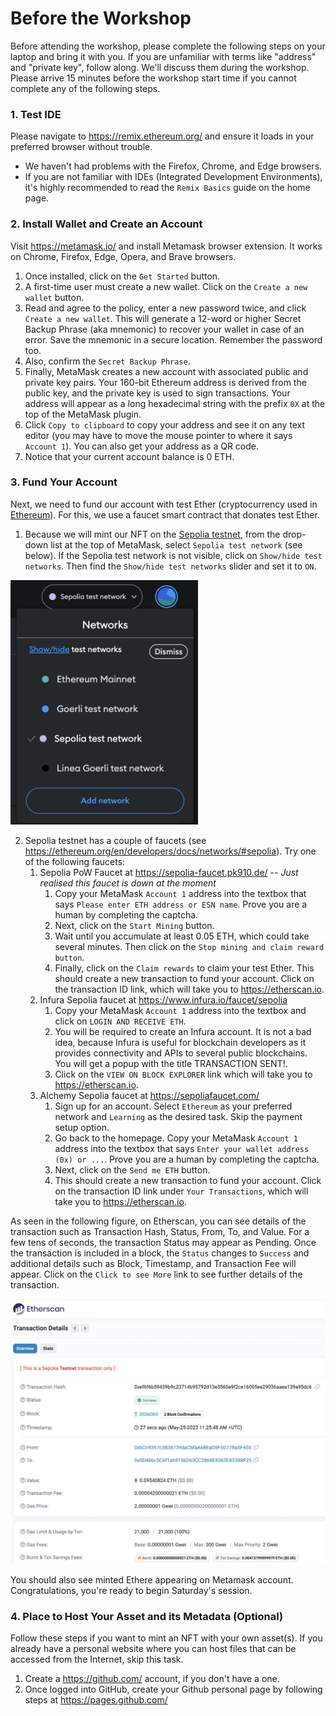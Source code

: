 # Before the Workshop

Before attending the workshop, please complete the following steps on your laptop and bring it with you. If you are unfamiliar with terms like "address" and "private key", follow along. We'll discuss them during the workshop.
Please arrive 15 minutes before the workshop start time if you cannot complete any of the following steps.

### 1. Test IDE
Please navigate to https://remix.ethereum.org/ and ensure it loads in your preferred browser without trouble.
* We haven't had problems with the Firefox, Chrome, and Edge browsers.
* If you are not familiar with IDEs (Integrated Development Environments), it's highly recommended to read the `Remix Basics` guide on the home page.

### 2. Install Wallet and Create an Account
Visit https://metamask.io/ and install Metamask browser extension. It works on Chrome, Firefox, Edge, Opera, and Brave browsers.
1. Once installed, click on the `Get Started` button.
2. A first-time user must create a new wallet. Click on the `Create a new wallet` button.
3. Read and agree to the policy, enter a new password twice, and click `Create a new wallet`. This will generate a 12-word or higher Secret Backup Phrase (aka mnemonic) to recover your wallet in case of an error. Save the mnemonic in a secure location. Remember the password too.
4. Also, confirm the `Secret Backup Phrase`.
5. Finally, MetaMask creates a new account with associated public and private key pairs. Your 160-bit Ethereum address is derived from the public key, and the private key is used to sign transactions. Your address will appear as a long hexadecimal string with the prefix `0X` at the top of the MetaMask plugin.
6. Click `Copy to clipboard` to copy your address and see it on any text editor (you may have to move the mouse pointer to where it says `Account 1`). You can also get your address as a QR code.
7. Notice that your current account balance is 0 ETH.

### 3. Fund Your Account
Next, we need to fund our account with test Ether (cryptocurrency used in [Ethereum](https://ethereum.org/en/)). For this, we use a faucet smart contract that donates test Ether.
1. Because we will mint our NFT on the [Sepolia testnet](https://sepolia.dev/), from the drop-down list at the top of MetaMask, select `Sepolia test network` (see below). If the Sepolia test network is not visible, click on `Show/hide test networks`. Then find the `Show/hide test networks` slider and set it to `ON`.

<img src="./img/Testnet_selection.png" width="300" alt="Screenshot showing selected test network on Metamask" />

2. Sepolia testnet has a couple of faucets (see https://ethereum.org/en/developers/docs/networks/#sepolia). Try one of the following faucets:
   1. Sepolia PoW Faucet at https://sepolia-faucet.pk910.de/ -- *Just realised this faucet is down at the moment*
       1. Copy your MetaMask `Account 1` address into the textbox that says `Please enter ETH address or ESN name`. Prove you are a human by completing the captcha.
       2. Next, click on the `Start Mining` button.
       3. Wait until you accumulate at least 0.05 ETH, which could take several minutes. Then click on the `Stop mining and claim reward button`.
       4. Finally, click on the `Claim rewards` to claim your test Ether. This should create a new transaction to fund your account. Click on the transaction ID link, which will take you to https://etherscan.io.
   2. Infura Sepolia faucet at https://www.infura.io/faucet/sepolia
      1. Copy your MetaMask `Account 1` address into the textbox and click on `LOGIN AND RECEIVE ETH`.
      2. You will be required to create an Infura account. It is not a bad idea, because Infura is useful for blockchain developers as it provides connectivity and APIs to several public blockchains. You will get a popup with the title TRANSACTION SENT!.
      3. Click on the `VIEW ON BLOCK EXPLORER` link which will take you to https://etherscan.io.
   3. Alchemy Sepolia faucet at https://sepoliafaucet.com/
      1. Sign up for an account. Select `Ethereum` as your preferred network and `Learning` as the desired task. Skip the payment setup option.
      2. Go back to the homepage. Copy your MetaMask `Account 1` address into the textbox that says `Enter your wallet address (0x) or ...`. Prove you are a human by completing the captcha.
      3. Next, click on the `Send me ETH` button.
      4. This should create a new transaction to fund your account. Click on the transaction ID link under `Your Transactions`, which will take you to https://etherscan.io.

As seen in the following figure, on Etherscan, you can see details of the transaction such as Transaction Hash, Status, From, To, and Value. For a few tens of seconds, the transaction Status may appear as Pending. Once the transaction is included in a block, the `Status` changes to `Success` and additional details such as Block, Timestamp, and Transaction Fee will appear. Click on the `Click to see More` link to see further details of the transaction.

<img src="./img/TX_details.png" width="800" alt="Screenshot showing transaction details on etherscan.io" />

You should also see minted Ethere appearing on Metamask account. Congratulations, you're ready to begin Saturday's session.

### 4. Place to Host Your Asset and its Metadata (Optional)
Follow these steps if you want to mint an NFT with your own asset(s). If you already have a personal website where you can host files that can be accessed from the Internet, skip this task.

1. Create a https://github.com/ account, if you don't have a one.
2. Once logged into GitHub, create your Github personal page by following steps at https://pages.github.com/
